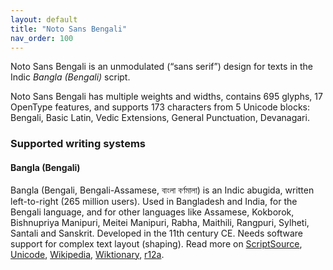 ```yaml
---
layout: default
title: "Noto Sans Bengali"
nav_order: 100
---
```

Noto Sans Bengali is an unmodulated (“sans serif”) design for texts in the Indic _Bangla (Bengali)_ script. 

Noto Sans Bengali has multiple weights and widths, contains 695 glyphs, 17 OpenType features, and supports 173 characters from 5 Unicode blocks: Bengali, Basic Latin, Vedic Extensions, General Punctuation, Devanagari.


### Supported writing systems


#### Bangla (Bengali)

Bangla (Bengali, Bengali-Assamese, <span class='autonym'>বাংলা বর্ণমালা</span>) is an Indic abugida, written left-to-right (265 million users). Used in Bangladesh and India, for the Bengali language, and for other languages like Assamese, Kokborok, Bishnupriya Manipuri, Meitei Manipuri, Rabha, Maithili, Rangpuri, Sylheti, Santali and Sanskrit. Developed in the 11th century CE. Needs software support for complex text layout (shaping). Read more on [ScriptSource](https://scriptsource.org/scr/Beng), [Unicode](https://www.unicode.org/versions/Unicode13.0.0/ch12.pdf#G664195), [Wikipedia](https://en.wikipedia.org/wiki/ISO_15924:Beng), [Wiktionary](https://en.wiktionary.org/wiki/Category:Bengali_script), [r12a](https://r12a.github.io/scripts/links?iso=Beng).

